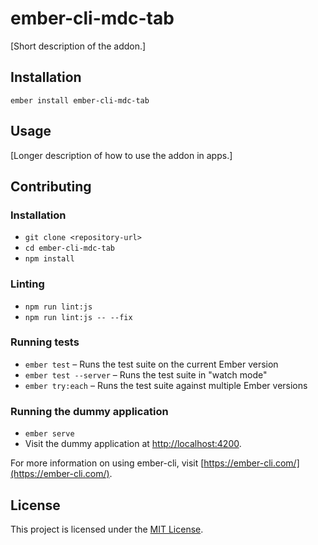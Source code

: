 ember-cli-mdc-tab
==============================================================================

[Short description of the addon.]

Installation
------------------------------------------------------------------------------

```
ember install ember-cli-mdc-tab
```


Usage
------------------------------------------------------------------------------

[Longer description of how to use the addon in apps.]


Contributing
------------------------------------------------------------------------------

### Installation

* `git clone <repository-url>`
* `cd ember-cli-mdc-tab`
* `npm install`

### Linting

* `npm run lint:js`
* `npm run lint:js -- --fix`

### Running tests

* `ember test` – Runs the test suite on the current Ember version
* `ember test --server` – Runs the test suite in "watch mode"
* `ember try:each` – Runs the test suite against multiple Ember versions

### Running the dummy application

* `ember serve`
* Visit the dummy application at [http://localhost:4200](http://localhost:4200).

For more information on using ember-cli, visit [https://ember-cli.com/](https://ember-cli.com/).

License
------------------------------------------------------------------------------

This project is licensed under the [MIT License](LICENSE.md).
